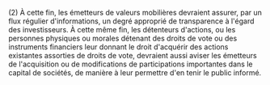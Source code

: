 (2) À cette fin, les émetteurs de valeurs mobilières devraient assurer, par un flux régulier d'informations, un degré approprié de transparence à l'égard des investisseurs. À cette même fin, les détenteurs d'actions, ou les personnes physiques ou morales détenant des droits de vote ou des instruments financiers leur donnant le droit d'acquérir des actions existantes assorties de droits de vote, devraient aussi aviser les émetteurs de l'acquisition ou de modifications de participations importantes dans le capital de sociétés, de manière à leur permettre d'en tenir le public informé.